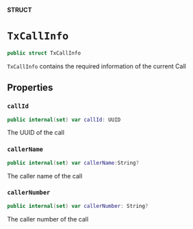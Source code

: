 **STRUCT**

# `TxCallInfo`

```swift
public struct TxCallInfo
```

`TxCallInfo` contains the required information of the current Call

## Properties
### `callId`

```swift
public internal(set) var callId: UUID
```

The UUID of the call

### `callerName`

```swift
public internal(set) var callerName:String?
```

The caller name of the call

### `callerNumber`

```swift
public internal(set) var callerNumber: String?
```

The caller number of the call
